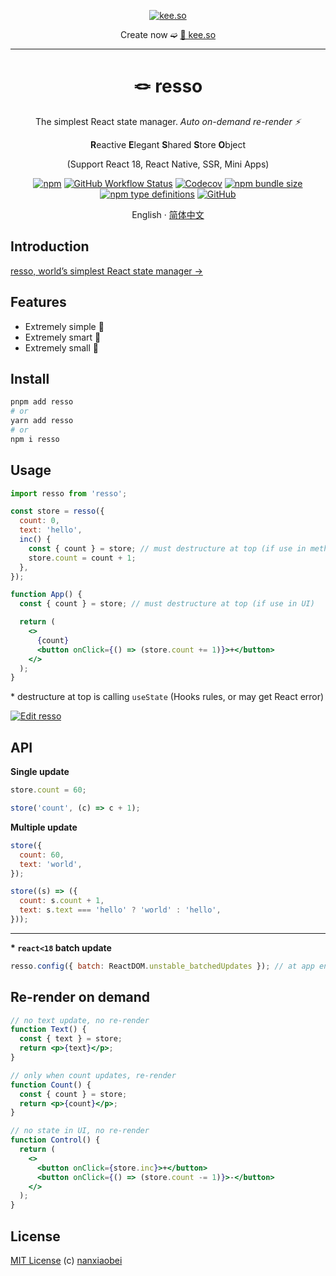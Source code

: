 <div align="center">
<p><a href="https://kee.so/" target="_blank"><img src="https://i.imgur.com/x5SRUoo.png" alt="kee.so" /></a></p>

Create now ➫ [🔗 kee.so](https://kee.so/)

</div>

---

<div align="center">
<h1>🪢 resso</h1>

The simplest React state manager. _Auto on-demand re-render ⚡️_

**R**eactive **E**legant **S**hared **S**tore **O**bject

(Support React 18, React Native, SSR, Mini Apps)

[![npm](https://img.shields.io/npm/v/resso?style=flat-square)](https://www.npmjs.com/package/resso)
[![GitHub Workflow Status](https://img.shields.io/github/actions/workflow/status/nanxiaobei/resso/test.yml?branch=main&style=flat-square)](https://github.com/nanxiaobei/resso/actions/workflows/test.yml)
[![Codecov](https://img.shields.io/codecov/c/github/nanxiaobei/resso?style=flat-square)](https://codecov.io/gh/nanxiaobei/resso)
[![npm bundle size](https://img.shields.io/bundlephobia/minzip/resso?style=flat-square)](https://bundlephobia.com/result?p=resso)
[![npm type definitions](https://img.shields.io/npm/types/typescript?style=flat-square)](https://github.com/nanxiaobei/resso/blob/main/src/index.ts)
[![GitHub](https://img.shields.io/github/license/nanxiaobei/resso?style=flat-square)](https://github.com/nanxiaobei/resso/blob/main/LICENSE)

English · [简体中文](./README.zh-CN.md)

</div>

## Introduction

[resso, world’s simplest React state manager →](https://nanxiaobei.medium.com/resso-worlds-simplest-react-state-manager-a3b1b0ccaa99)

## Features

- Extremely simple 🪩
- Extremely smart 🫙
- Extremely small 🫧

## Install

```sh
pnpm add resso
# or
yarn add resso
# or
npm i resso
```

## Usage

```jsx
import resso from 'resso';

const store = resso({
  count: 0,
  text: 'hello',
  inc() {
    const { count } = store; // must destructure at top (if use in method)
    store.count = count + 1;
  },
});

function App() {
  const { count } = store; // must destructure at top (if use in UI)

  return (
    <>
      {count}
      <button onClick={() => (store.count += 1)}>+</button>
    </>
  );
}
```

\* destructure at top is calling `useState` (Hooks rules, or may get React error)

[![Edit resso](https://codesandbox.io/static/img/play-codesandbox.svg)](https://codesandbox.io/s/resso-ol8dn?file=/src/App.jsx)

## API

**Single update**

```jsx
store.count = 60;

store('count', (c) => c + 1);
```

**Multiple update**

```jsx
store({
  count: 60,
  text: 'world',
});

store((s) => ({
  count: s.count + 1,
  text: s.text === 'hello' ? 'world' : 'hello',
}));
```

---

**\* `react<18` batch update**

```jsx
resso.config({ batch: ReactDOM.unstable_batchedUpdates }); // at app entry
```

## Re-render on demand

```jsx
// no text update, no re-render
function Text() {
  const { text } = store;
  return <p>{text}</p>;
}

// only when count updates, re-render
function Count() {
  const { count } = store;
  return <p>{count}</p>;
}

// no state in UI, no re-render
function Control() {
  return (
    <>
      <button onClick={store.inc}>+</button>
      <button onClick={() => (store.count -= 1)}>-</button>
    </>
  );
}
```

## License

[MIT License](https://github.com/nanxiaobei/resso/blob/main/LICENSE) (c) [nanxiaobei](https://lee.so/)
